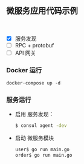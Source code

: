 ## 微服务应用代码示例

<br>

- [x] 服务发现
- [ ] RPC + protobuf
- [ ] API 网关

### Docker 运行

```s
docker-compose up -d
```


### 服务运行

+ 启用 服务发现：

    ```sh
    $ consul agent -dev
    ```

+ 启动 微服务模块

    ```sh
    user$ go run main.go
    order$ go run main.go
    ```
